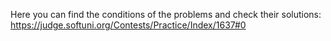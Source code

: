 Here you can find the conditions of the problems and check their solutions:
https://judge.softuni.org/Contests/Practice/Index/1637#0
